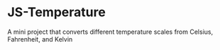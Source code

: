 # JS-Temperature
A mini project that converts different temperature scales from Celsius, Fahrenheit, and Kelvin
